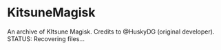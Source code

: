 # KitsuneMagisk
An archive of KItsune Magisk. Credits to @HuskyDG (original developer).
STATUS: Recovering files...
